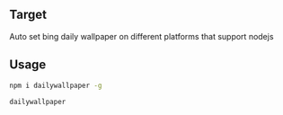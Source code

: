 ## Target
Auto set bing daily wallpaper on different platforms that support nodejs
## Usage 
``` sh
npm i dailywallpaper -g
```
``` sh
dailywallpaper
```

